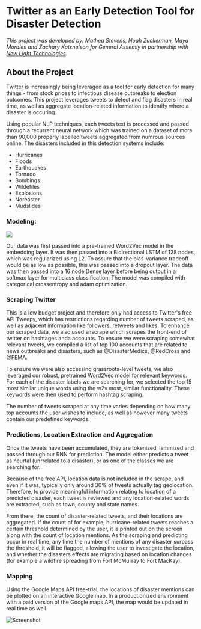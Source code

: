 # Twitter as an Early Detection Tool for Disaster Detection  


*This project was developed by: 
Mathea Stevens, Noah Zuckerman, Maya Morales and Zachary Katsnelson for General Assemly in partnership with [New Light Technologies](https://newlighttechnologies.com/).*

## About the Project  
Twitter is increasingly being leveraged as a tool for early detection for many things - from stock prices to infectious disease outbreaks to election outcomes. This project leverages tweets to detect and flag disasters in real time, as well as aggregate location-related information to identify where a disaster is occuring.

Using popular NLP techniques, each tweets text is processed and passed through a recurrent neural network which was trained on a dataset of more than 90,000 properly labelled tweets aggregated from numrous sources online. The disasters included in this detection systems include:
 - Hurricanes
 - Floods
 - Earthquakes
 - Tornado
 - Bombings 
 - Wildefiles
 - Explosions
 - Noreaster
 - Mudslides


### Modeling:
<img src="/assets/model_.jpg"/>

Our data was first passed into a pre-trained Word2Vec model in the embedding layer. It was then passed into a Bidirectional LSTM of 128 nodes, which was regularized using L2. To assure that the bias-variance tradeoff would be as low as possible, this was passed into a dropout layer. The data was then passed into a 16 node Dense layer before being output in a softmax layer for multiclass classification. The model was compiled with categorical crossentropy and adam optimization.

### Scraping Twitter

This is a low budget project and therefore only had access to Twitter's free API Tweepy, which has restrictions regarding number of tweets scraped, as well as adjacent information like followers, retweets and likes. To enhance our scraped data, we also used snscrape which scrapes the front-end of twitter on hashtages anda accounts. To ensure we were scraping somewhat relevant tweets, we compiled a list of top 100 accounts that are related to news outbreaks and disasters, such as @DisasterMedics, @RedCross and @FEMA. 

To ensure we were also accessing grassroots-level tweets, we also leveraged our robust, pretrained Word2Vec model for relevant keywords. For each of the disaster labels we are searching for, we selected the top 15 most similar unique words using the w2v.most_similar functionality. These keywords were then used to perform hashtag scraping.

The number of tweets scraped at any time varies depending on how many top accounts the user wishes to include, as well as however many tweets contain our predefined keywords. 

### Predictions, Location Extraction and Aggregation

Once the tweets have been accumulated, they are tokenized, lemmized and passed through our RNN for prediction. The model either predicts a tweet as neurtal (unrrelated to a disaster), or as one of the classes we are searching for. 

Because of the free API, location data is not included in the scrape, and even if it was, typically only around 30% of tweets actually tag geolocation. Therefore, to provide meaningful information relating to location of a predicted disaster, each tweet is reviewed and any location-related words are extracted, such as town, county and state names.

From there, the count of disaster-related tweets, and their locations are aggregated. If the count of for example, hurricane-related tweets reaches a certain threshold determined by the user, it is printed out on the screen along with the count of location mentions. As the scraping and predicting occur in real time, any time the number of mentions of any disaster surpass the threshold, it will be flagged, allowing the user to investigate the location, and whether the disasters effects are migrating based on location changes (for example a wildfire spreading from Fort McMurray to Fort MacKay).

### Mapping

Using the Google Maps API free-trial, the locations of disaster mentions can be plotted on an interactive Google map. In a productionized environment with a paid version of the Google maps API, the map would be updated in real time as well. 

![Screenshot](assets/map.png)



